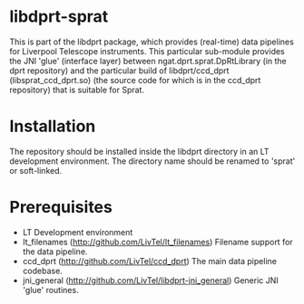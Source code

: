 # libdprt-sprat

This is part of the libdprt package, which provides (real-time) data pipelines for Liverpool Telescope instruments.
This particular sub-module provides the JNI 'glue' (interface layer) between ngat.dprt.sprat.DpRtLibrary (in the dprt repository) and the particular build of libdprt/ccd_dprt (libsprat_ccd_dprt.so) (the source code for which is in the ccd_dprt repository) that is suitable for Sprat. 

# Installation

The repository should be installed inside the libdprt directory in an LT development environment. The directory name should be renamed to 'sprat' or soft-linked.

# Prerequisites

- LT Development environment
- lt_filenames (http://github.com/LivTel/lt_filenames) Filename support for the data pipeline.
- ccd_dprt (http://github.com/LivTel/ccd_dprt) The main data pipeline codebase.
- jni_general (http://github.com/LivTel/libdprt-jni_general) Generic JNI 'glue' routines.
